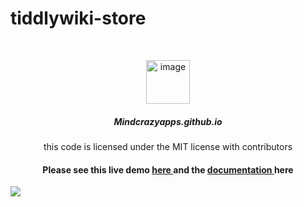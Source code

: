 # tiddlywiki-store

<br/>

<p align="center">
 <img src="https://cdn-icons-png.flaticon.com/512/8947/8947740.png" alt="image" width="70px">
</p>

<h5 align="center">Mindcrazyapps.github.io</h5>

<p align="center">
   this code is licensed under the MIT license with contributors
</p>

<h4 align="center"> Please see this live demo <a href="https://tiddlywiki-store.netlify.app/"> here </a>  and the <a href="https://mindcrazyapps.github.io/tiddlywiki-store/#/"> documentation </a> here </h3>


<a href="https://github.com/mindcrazyapps/tiddlywiki-store/graphs/contributors">
  <img src="https://contrib.rocks/image?repo=mindcrazyapps/tiddlywiki-store" />
</a>
